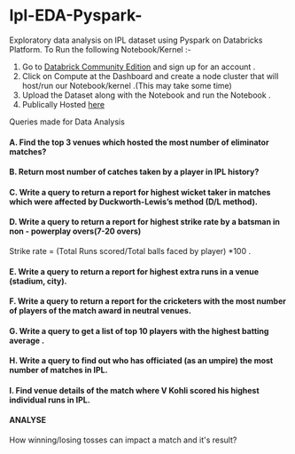# Ipl-EDA-Pyspark-
Exploratory data analysis on IPL dataset using Pyspark on Databricks Platform.
To Run the following Notebook/Kernel :- 
1. Go to [Databrick Community Edition](https://community.cloud.databricks.com/) and sign up for an account .
2. Click on Compute at the Dashboard and create a node cluster that will host/run our Notebook/kernel .(This may take some time)
3. Upload the Dataset along with the Notebook and run the Notebook . 
4. Publically Hosted [here](https://databricks-prod-cloudfront.cloud.databricks.com/public/4027ec902e239c93eaaa8714f173bcfc/4354019879938929/3816681144227439/2770203938443209/latest.html)

Queries made for Data Analysis

#### A. Find the top 3 venues which hosted the most number of eliminator matches?

#### B. Return most number of catches taken by a player in IPL history?

#### C. Write a query to return a report for highest wicket taker in matches which were affected by Duckworth-Lewis’s method (D/L method).

#### D. Write a query to return a report for highest strike rate by a batsman in non - powerplay overs(7-20 overs)
Strike rate = (Total Runs scored/Total balls faced by player) *100 . 

#### E. Write a query to return a report for highest extra runs in a venue (stadium, city). 

#### F. Write a query to return a report for the cricketers with the most number of players of the match award in neutral venues.

#### G. Write a query to get a list of top 10 players with the highest batting average .

#### H. Write a query to find out who has officiated (as an umpire) the most number of matches in IPL.

#### I. Find venue details of the match where V Kohli scored his highest individual runs in IPL.

#### ANALYSE
How winning/losing tosses can impact a match and it's result?
